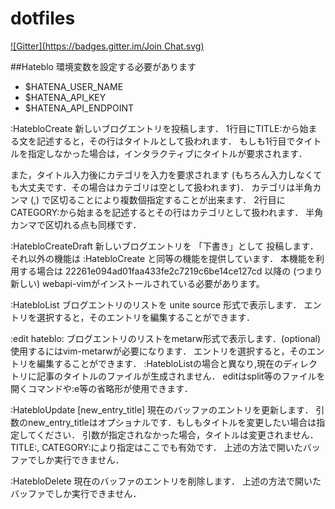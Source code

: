 # dotfiles
[![Gitter](https://badges.gitter.im/Join Chat.svg)](https://gitter.im/jajkeqos/dotfiles?utm_source=badge&utm_medium=badge&utm_campaign=pr-badge&utm_content=badge)

##Hateblo
環境変数を設定する必要があります
- $HATENA_USER_NAME
- $HATENA_API_KEY
- $HATENA_API_ENDPOINT

:HatebloCreate
新しいブログエントリを投稿します． 1行目にTITLE:から始まる文を記述すると，その行はタイトルとして扱われます． もしも1行目でタイトルを指定しなかった場合は，インタラクティブにタイトルが要求されます．

また，タイトル入力後にカテゴリを入力を要求されます (もちろん入力しなくても大丈夫です．その場合はカテゴリは空として扱われます)． カテゴリは半角カンマ (,) で区切ることにより複数個指定することが出来ます． 2行目にCATEGORY:から始まるを記述するとその行はカテゴリとして扱われます． 半角カンマで区切れる点も同様です．

:HatebloCreateDraft
新しいブログエントリを 「下書き」として 投稿します．
それ以外の機能は :HatebloCreate と同等の機能を提供しています． 本機能を利用する場合は 22261e094ad01faa433fe2c7219c6be14ce127cd 以降の (つまり新しい) webapi-vimがインストールされている必要があります。

:HatebloList
ブログエントリのリストを unite source 形式で表示します． エントリを選択すると，そのエントリを編集することができます．

:edit hateblo:
ブログエントリのリストをmetarw形式で表示します．(optional) 使用するにはvim-metarwが必要になります． エントリを選択すると，そのエントリを編集することができます． :HatebloListの場合と異なり,現在のディレクトリに記事のタイトルのファイルが生成されません． editはsplit等のファイルを開くコマンドや:e等の省略形が使用できます．

:HatebloUpdate [new_entry_title]
現在のバッファのエントリを更新します． 引数のnew_entry_titleはオプショナルです．もしもタイトルを変更したい場合は指定してください． 引数が指定されなかった場合，タイトルは変更されません． TITLE:, CATEGORY:により指定はここでも有効です． 上述の方法で開いたバッファでしか実行できません．

:HatebloDelete
現在のバッファのエントリを削除します． 上述の方法で開いたバッファでしか実行できません．


